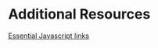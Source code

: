 # Additional Resources

[Essential Javascript links  
](https://github.com/ericelliott/essential-javascript-links)

